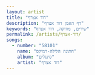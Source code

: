 ```yaml
---
layout: artist
title: "דוד אצרף"
description: "דף האמן דוד אצרף"
keywords: "שירים, מוזיקה, דוד אצרף"
permalink: /artists/דוד-אצרף/
songs:
  - number: "58101"
    name: "חתונה הלילה-רמיקס"
    album: "סינגלים"
    artist: "דוד אצרף"
---
```

